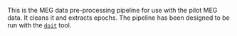 This is the MEG data pre-processing pipeline for use with the pilot MEG data. It cleans it and extracts epochs. The pipeline has been designed to be run with the [`doit`](https://pydoit.org) tool.
